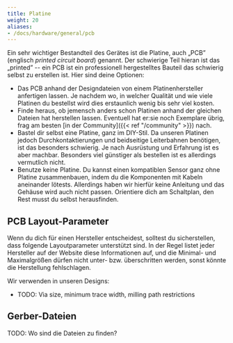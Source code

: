 ```yaml
---
title: Platine
weight: 20
aliases:
- /docs/hardware/general/pcb
---
```


Ein sehr wichtiger Bestandteil des Gerätes ist die Platine, auch
&bdquo;PCB&rdquo; (englisch _printed circuit board_) genannt. Der schwierige
Teil hieran ist das &bdquo;printed&rdquo; -- ein PCB ist ein professionell
hergestelltes Bauteil das schwierig selbst zu erstellen ist. Hier sind deine
Optionen:

* Das PCB anhand der Designdateien von einem Platinenhersteller anfertigen
  lassen. Je nachdem wo, in welcher Qualität und wie viele Platinen du
  bestellst wird dies erstaunlich wenig bis sehr viel kosten.
* Finde heraus, ob jemensch anders schon Platinen anhand der gleichen Dateien
  hat herstellen lassen. Eventuell hat er:sie noch Exemplare übrig, frag am
  besten [in der Community]({{< ref "/community" >}}) nach.
* Bastel dir selbst eine Platine, ganz im DIY-Stil. Da unseren Platinen jedoch
  Durchkontaktierungen und beidseitige Leiterbahnen benötigen, ist das
  besonders schwierig. Je nach Ausrüstung und Erfahrung ist es aber machbar.
  Besonders viel günstiger als bestellen ist es allerdings vermutlich nicht.
* Benutze keine Platine. Du kannst einen kompatiblen Sensor ganz ohne Platine
  zusammenbauen, indem du die Komponenten mit Kabeln aneinander lötests.
  Allerdings haben wir hierfür keine Anleitung und das Gehäuse wird auch nicht
  passen. Orientiere dich am Schaltplan, den Rest musst du selbst herausfinden.


## PCB Layout-Parameter

Wenn du dich für einen Hersteller entscheidest, solltest du sicherstellen, dass
folgende Layoutparameter unterstützt sind. In der Regel listet jeder Hersteller
auf der Website diese Informationen auf, und die Minimal- und Maximalgrößen
dürfen nicht unter- bzw. überschritten werden, sonst könnte die Herstellung
fehlschlagen.

Wir verwenden in unseren Designs:

* TODO: Via size, minimum trace width, milling path restrictions

## Gerber-Dateien

TODO: Wo sind die Dateien zu finden?
